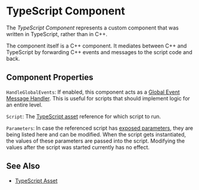 # TypeScript Component

The *TypeScript Component* represents a custom component that was written in TypeScript, rather than in C++.

The component itself is a C++ component. It mediates between C++ and TypeScript by forwarding C++ events and messages to the script code and back.

## Component Properties

`HandleGlobalEvents`: If enabled, this component acts as a [Global Event Message Handler](../../runtime/world/world-messaging.md#global-event-message-handlers). This is useful for scripts that should implement logic for an entire level.

`Script`: The [TypeScript asset](ts-asset.md) reference for which script to run.

`Parameters`: In case the referenced script has [exposed parameters](../../scenes/exposed-parameters.md), they are being listed here and can be modified. When the script gets instantiated, the values of these parameters are passed into the script. Modifying the values after the script was started currently has no effect.

## See Also

* [TypeScript Asset](ts-asset.md)
